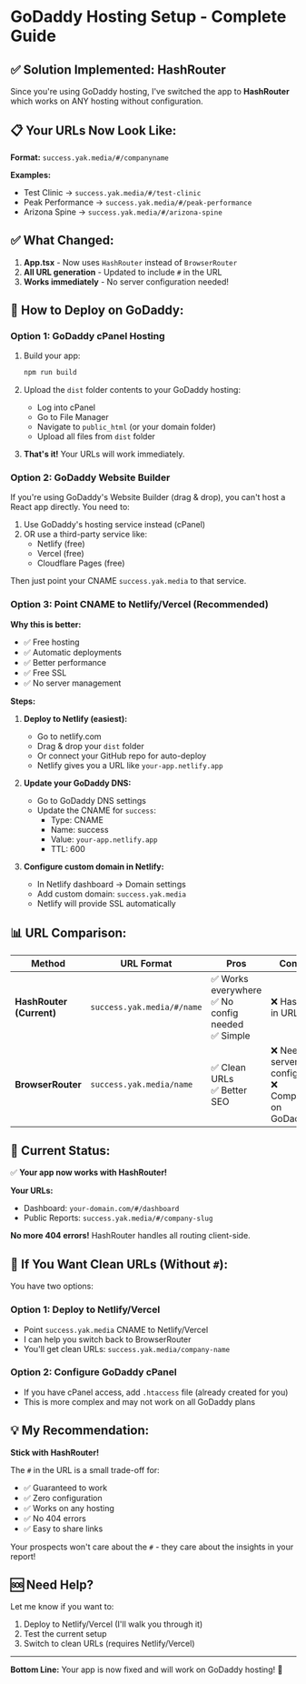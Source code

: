 # GoDaddy Hosting Setup - Complete Guide

## ✅ Solution Implemented: HashRouter

Since you're using GoDaddy hosting, I've switched the app to **HashRouter** which works on ANY hosting without configuration.

## 📋 Your URLs Now Look Like:

**Format:** `success.yak.media/#/companyname`

**Examples:**
- Test Clinic → `success.yak.media/#/test-clinic`
- Peak Performance → `success.yak.media/#/peak-performance`
- Arizona Spine → `success.yak.media/#/arizona-spine`

## ✅ What Changed:

1. **App.tsx** - Now uses `HashRouter` instead of `BrowserRouter`
2. **All URL generation** - Updated to include `#` in the URL
3. **Works immediately** - No server configuration needed!

## 🚀 How to Deploy on GoDaddy:

### Option 1: GoDaddy cPanel Hosting

1. Build your app:
   ```bash
   npm run build
   ```

2. Upload the `dist` folder contents to your GoDaddy hosting:
   - Log into cPanel
   - Go to File Manager
   - Navigate to `public_html` (or your domain folder)
   - Upload all files from `dist` folder

3. **That's it!** Your URLs will work immediately.

### Option 2: GoDaddy Website Builder

If you're using GoDaddy's Website Builder (drag & drop), you can't host a React app directly. You need to:

1. Use GoDaddy's hosting service instead (cPanel)
2. OR use a third-party service like:
   - Netlify (free)
   - Vercel (free)
   - Cloudflare Pages (free)
   
Then just point your CNAME `success.yak.media` to that service.

### Option 3: Point CNAME to Netlify/Vercel (Recommended)

**Why this is better:**
- ✅ Free hosting
- ✅ Automatic deployments
- ✅ Better performance
- ✅ Free SSL
- ✅ No server management

**Steps:**

1. **Deploy to Netlify (easiest):**
   - Go to netlify.com
   - Drag & drop your `dist` folder
   - Or connect your GitHub repo for auto-deploy
   - Netlify gives you a URL like `your-app.netlify.app`

2. **Update your GoDaddy DNS:**
   - Go to GoDaddy DNS settings
   - Update the CNAME for `success`:
     - Type: CNAME
     - Name: success
     - Value: `your-app.netlify.app`
     - TTL: 600

3. **Configure custom domain in Netlify:**
   - In Netlify dashboard → Domain settings
   - Add custom domain: `success.yak.media`
   - Netlify will provide SSL automatically

## 📊 URL Comparison:

| Method | URL Format | Pros | Cons |
|--------|-----------|------|------|
| **HashRouter (Current)** | `success.yak.media/#/name` | ✅ Works everywhere<br>✅ No config needed<br>✅ Simple | ❌ Has `#` in URL |
| **BrowserRouter** | `success.yak.media/name` | ✅ Clean URLs<br>✅ Better SEO | ❌ Needs server config<br>❌ Complex on GoDaddy |

## 🎯 Current Status:

✅ **Your app now works with HashRouter!**

**Your URLs:**
- Dashboard: `your-domain.com/#/dashboard`
- Public Reports: `success.yak.media/#/company-slug`

**No more 404 errors!** HashRouter handles all routing client-side.

## 🔄 If You Want Clean URLs (Without `#`):

You have two options:

### Option 1: Deploy to Netlify/Vercel
- Point `success.yak.media` CNAME to Netlify/Vercel
- I can help you switch back to BrowserRouter
- You'll get clean URLs: `success.yak.media/company-name`

### Option 2: Configure GoDaddy cPanel
- If you have cPanel access, add `.htaccess` file (already created for you)
- This is more complex and may not work on all GoDaddy plans

## 💡 My Recommendation:

**Stick with HashRouter!** 

The `#` in the URL is a small trade-off for:
- ✅ Guaranteed to work
- ✅ Zero configuration
- ✅ Works on any hosting
- ✅ No 404 errors
- ✅ Easy to share links

Your prospects won't care about the `#` - they care about the insights in your report!

## 🆘 Need Help?

Let me know if you want to:
1. Deploy to Netlify/Vercel (I'll walk you through it)
2. Test the current setup
3. Switch to clean URLs (requires Netlify/Vercel)

---

**Bottom Line:** Your app is now fixed and will work on GoDaddy hosting! 🎉
